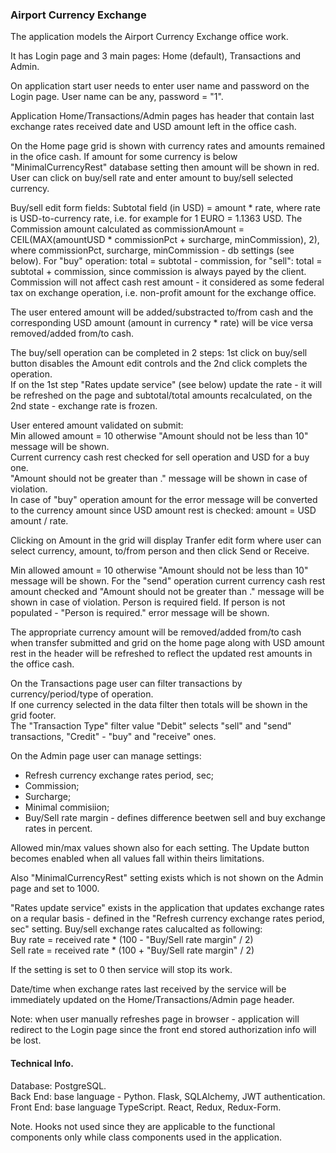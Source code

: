 ### Airport Currency Exchange

The application models the Airport Currency Exchange office work.

It has Login page and 3 main pages: Home (default), Transactions and Admin.

On application start user needs to enter user name and password on the Login page. User name can be any, password = "1".

Application Home/Transactions/Admin pages has header that contain last exchange rates received date and USD amount left in the office cash.

On the Home page grid is shown with currency rates and amounts remained in the ofice cash.
If amount for some currency is below "MinimalCurrencyRest" database setting then amount will be shown in red.
User can click on buy/sell rate and enter amount to buy/sell selected currency.  

Buy/sell edit form fields:
Subtotal field (in USD) = amount * rate, where rate is USD-to-currency rate, i.e. for example for 1 EURO = 1.1363 USD.
The Commission amount calculated as commissionAmount = CEIL(MAX(amountUSD * commissionPct + surcharge, minCommission), 2),  
where commissionPct, surcharge, minCommission - db settings (see below).
For "buy" operation: total = subtotal - commission, for "sell": total = subtotal + commission, since commission is always payed by the client.
Commission will not affect cash rest amount - it considered as some federal tax on exchange operation, i.e. non-profit amount for the exchange office.

The user entered amount will be added/substracted to/from cash and the corresponding USD amount (amount in currency * rate) will be vice versa removed/added from/to cash.  

The buy/sell operation can be completed in 2 steps: 1st click on buy/sell button disables the Amount edit controls and the 2nd click complets the operation.  
If on the 1st step "Rates update service" (see below) update the rate - it will be refreshed on the page and subtotal/total amounts recalculated, on the 2nd state - exchange rate is frozen.  

User entered amount validated on submit:  
Min allowed amount = 10 otherwise "Amount should not be less than 10" message will be shown.  
Current currency cash rest checked for sell operation and USD for a buy one.  
"Amount should not be greater than <amount>." message will be shown in case of violation.  
In case of "buy" operation amount for the error message will be converted to the currency amount since USD amount rest is checked: amount = USD amount / rate.

Clicking on Amount in the grid will display Tranfer edit form where user can select currency, amount, to/from person and then click Send or Receive.  

Min allowed amount = 10 otherwise "Amount should not be less than 10" message will be shown.
For the "send" operation current currency cash rest amount checked and "Amount should not be greater than <amount>." message will be shown in case of violation.
Person is required field. If person is not populated - "Person is required." error message will be shown.

The appropriate currency amount will be removed/added from/to cash when transfer submitted and grid on the home page along with USD amount rest in the header will be 
refreshed to reflect the updated rest amounts in the office cash.

On the Transactions page user can filter transactions by currency/period/type of operation.  
If one currency selected in the data filter then totals will be shown in the grid footer.  
The "Transaction Type" filter value "Debit" selects "sell" and "send" transactions, "Credit" - "buy" and "receive" ones.

On the Admin page user can manage settings:
- Refresh currency exchange rates period, sec;
- Commission;
- Surcharge;
- Minimal commisiion;
- Buy/Sell rate margin - defines difference beetwen sell and buy exchange rates in percent.

Allowed min/max values shown also for each setting. The Update button becomes enabled when all values fall within theirs limitations.

Also "MinimalCurrencyRest" setting exists which is not shown on the Admin page and set to 1000.

"Rates update service" exists in the application that updates exchange rates on a reqular basis - defined in the "Refresh currency exchange rates period, sec" setting. 
Buy/sell exchange rates calucalted as following:  
Buy rate = received rate * (100 - "Buy/Sell rate margin" / 2)  
Sell rate = received rate * (100 + "Buy/Sell rate margin" / 2)

If the setting is set to 0 then service will stop its work.

Date/time when exchange rates last received by the service will be immediately updated on the Home/Transactions/Admin page header.

Note: when user manually refreshes page in browser - application will redirect to the Login page since the front end stored authorization info will be lost.


#### Technical Info.

Database: PostgreSQL.  
Back End: base language - Python. Flask, SQLAlchemy, JWT authentication.  
Front End: base language TypeScript. React, Redux, Redux-Form.

Note. Hooks not used since they are applicable to the functional components only while class components used in the application.
